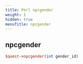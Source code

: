 ```yaml
---
title: Perl npcgender
weight: 1
hidden: true
menuTitle: npcgender
---
```

## npcgender
```perl
$quest->npcgender(int gender_id)
```